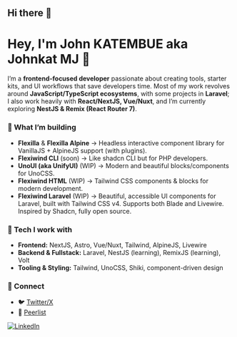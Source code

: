 ## Hi there 👋

# Hey, I'm John KATEMBUE aka Johnkat MJ 👋

I’m a **frontend-focused developer** passionate about creating tools, starter kits, and UI workflows that save developers time.
Most of my work revolves around **JavaScript/TypeScript ecosystems**, with some projects in **Laravel**; I also work heavily with **React/NextJS, Vue/Nuxt**, and I’m currently exploring **NestJS & Remix (React Router 7)**.

### 🚀 What I’m building

* **Flexilla** & **Flexilla Alpine** → Headless interactive component library for VanillaJS + AlpineJS support (with plugins).
* **Flexiwind CLI** (soon) → Like shadcn CLI but for PHP developers.
* **UnoUI (aka UnifyUI)** (WIP) → Modern and beautiful blocks/components for UnoCSS.
* **Flexiwind HTML** (WIP) → Tailwind CSS components & blocks for modern development.
* **Flexiwind Laravel** (WIP) → Beautiful, accessible UI components for Laravel, built with Tailwind CSS v4. Supports both Blade and Livewire. Inspired by Shadcn, fully open source.

### 🌌 Tech I work with

* **Frontend:** NextJS, Astro, Vue/Nuxt, Tailwind, AlpineJS, Livewire
* **Backend & Fullstack:** Laravel, NestJS (learning), RemixJS (learning), Volt
* **Tooling & Styling:** Tailwind, UnoCSS, Shiki, component-driven design


### 🤝 Connect

* 🐦 [Twitter/X](https://x.com/johnkat_Mj)
* 🔗 [Peerlist](https://peerlist.io/johnkat_mj)

<p align="left">
  <a href="https://www.linkedin.com/in/johnkat-mj-2b4574200/">
    <img alt="LinkedIn" src="https://img.shields.io/badge/LinkedIn-JohnkatMJ-blue?style=flat-square&logo=linkedin">
  </a>
</p>

